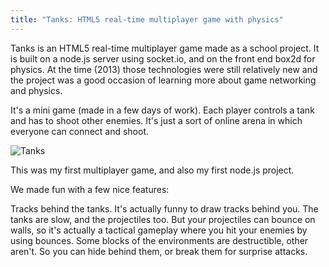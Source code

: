 ```yaml
---
title: "Tanks: HTML5 real-time multiplayer game with physics"
---
```


Tanks is an HTML5 real-time multiplayer game made as a school project. It is built on a node.js server using socket.io, and on the front end box2d for physics. At the time (2013) those technologies were still relatively new and the project was a good occasion of learning more about game networking and physics.

It's a mini game (made in a few days of work). Each player controls a tank and has to shoot other enemies. It's just a sort of online arena in which everyone can connect and shoot.

![Tanks]({{site.url}}{{site.baseurl}}/assets/img/2014/May/tanks.png)

This was my first multiplayer game, and also my first node.js project.

We made fun with a few nice features:

Tracks behind the tanks. It's actually funny to draw tracks behind you.
The tanks are slow, and the projectiles too. But your projectiles can bounce on walls, so it's actually a tactical gameplay where you hit your enemies by using bounces.
Some blocks of the environments are destructible, other aren't. So you can hide behind them, or break them for surprise attacks.